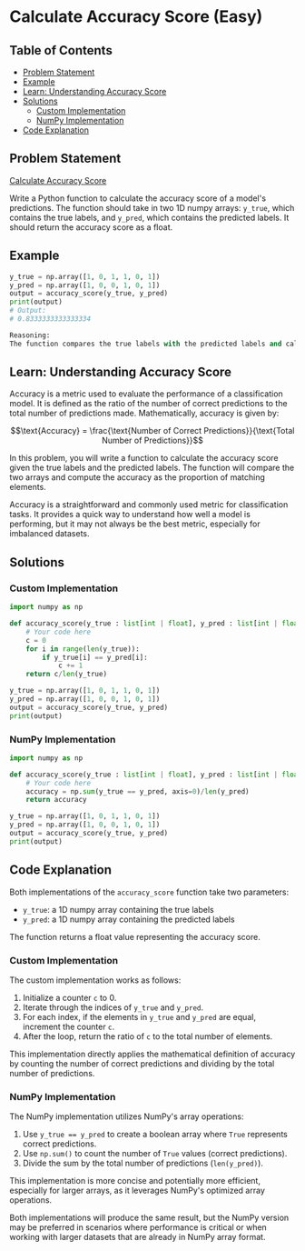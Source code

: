 # Calculate Accuracy Score (Easy)

## Table of Contents

- [Problem Statement](#problem-statement)
- [Example](#example)
- [Learn: Understanding Accuracy Score](#learn-understanding-accuracy-score)
- [Solutions](#solutions)
  - [Custom Implementation](#custom-implementation)
  - [NumPy Implementation](#numpy-implementation)
- [Code Explanation](#code-explanation)

## Problem Statement

[Calculate Accuracy Score](https://www.deep-ml.com/problem/Calculate%20Accuracy%20Score)

Write a Python function to calculate the accuracy score of a model's predictions. The function should take in two 1D numpy arrays: `y_true`, which contains the true labels, and `y_pred`, which contains the predicted labels. It should return the accuracy score as a float.

## Example

```python
y_true = np.array([1, 0, 1, 1, 0, 1])
y_pred = np.array([1, 0, 0, 1, 0, 1])
output = accuracy_score(y_true, y_pred)
print(output)
# Output:
# 0.8333333333333334

Reasoning:
The function compares the true labels with the predicted labels and calculates the ratio of correct predictions to the total number of predictions. In this example, there are 5 correct predictions out of 6, resulting in an accuracy score of 0.8333333333333334.
```

## Learn: Understanding Accuracy Score

Accuracy is a metric used to evaluate the performance of a classification model. It is defined as the ratio of the number of correct predictions to the total number of predictions made. Mathematically, accuracy is given by:

$$\text{Accuracy} = \frac{\text{Number of Correct Predictions}}{\text{Total Number of Predictions}}$$

In this problem, you will write a function to calculate the accuracy score given the true labels and the predicted labels. The function will compare the two arrays and compute the accuracy as the proportion of matching elements.

Accuracy is a straightforward and commonly used metric for classification tasks. It provides a quick way to understand how well a model is performing, but it may not always be the best metric, especially for imbalanced datasets.

## Solutions

### Custom Implementation

```python
import numpy as np

def accuracy_score(y_true : list[int | float], y_pred : list[int | float]) -> float:
    # Your code here
    c = 0
    for i in range(len(y_true)):
        if y_true[i] == y_pred[i]:
            c += 1
    return c/len(y_true)

y_true = np.array([1, 0, 1, 1, 0, 1])
y_pred = np.array([1, 0, 0, 1, 0, 1])
output = accuracy_score(y_true, y_pred)
print(output)
```

### NumPy Implementation

```python
import numpy as np

def accuracy_score(y_true : list[int | float], y_pred : list[int | float]) -> float:
    # Your code here
    accuracy = np.sum(y_true == y_pred, axis=0)/len(y_pred)
    return accuracy

y_true = np.array([1, 0, 1, 1, 0, 1])
y_pred = np.array([1, 0, 0, 1, 0, 1])
output = accuracy_score(y_true, y_pred)
print(output)
```

## Code Explanation

Both implementations of the `accuracy_score` function take two parameters:

- `y_true`: a 1D numpy array containing the true labels
- `y_pred`: a 1D numpy array containing the predicted labels

The function returns a float value representing the accuracy score.

### Custom Implementation

The custom implementation works as follows:

1. Initialize a counter `c` to 0.
2. Iterate through the indices of `y_true` and `y_pred`.
3. For each index, if the elements in `y_true` and `y_pred` are equal, increment the counter `c`.
4. After the loop, return the ratio of `c` to the total number of elements.

This implementation directly applies the mathematical definition of accuracy by counting the number of correct predictions and dividing by the total number of predictions.

### NumPy Implementation

The NumPy implementation utilizes NumPy's array operations:

1. Use `y_true == y_pred` to create a boolean array where `True` represents correct predictions.
2. Use `np.sum()` to count the number of `True` values (correct predictions).
3. Divide the sum by the total number of predictions (`len(y_pred)`).

This implementation is more concise and potentially more efficient, especially for larger arrays, as it leverages NumPy's optimized array operations.

Both implementations will produce the same result, but the NumPy version may be preferred in scenarios where performance is critical or when working with larger datasets that are already in NumPy array format.

